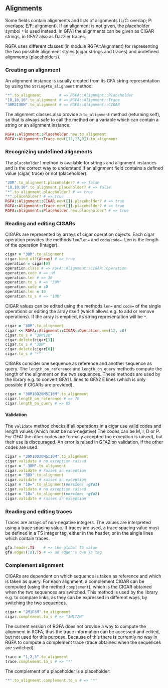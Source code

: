## Alignments

Some fields contain alignments and lists of alignments (L/C: overlap; P:
overlaps; E/F: alignment). If an alignment is not given, the placeholder symbol
```*``` is used instead.  In GFA1 the alignments can be given as CIGAR strings,
in GFA2 also as Dazzler traces.

RGFA uses different classes (in module RGFA::Alignment) for representing the two
possible alignment styles (cigar strings and traces) and undefined alignments
(placeholders).

### Creating an alignment

An alignment instance is usually created from its GFA string representation
by using the ```String#to_alignment``` method:
```ruby
"*".to_alignment        # => RGFA::Alignment::Placeholder
"10,10,10".to_alignment # => RGFA::Alignment::Trace
"30M2I30M".to_alignment # => RGFA::Alignment::CIGAR
```

The alignment classes also provide a ```to_alignment```
method (returning self), so that is always safe to call the method on a
variable which can contain a string or an alignment instance:
```ruby
RGFA::Alignment::Placeholder.new.to_alignment
RGFA::Alignment::Trace.new([12,13,0]).to_alignment
```

### Recognizing undefined alignments

The ```placeholder?``` method is available for strings and
alignment instances and is the correct way to understand if an alignment
field contains a defined value (cigar, trace) or not (placeholder).

```ruby
"30M".to_alignment.placeholder? # => false
"10,10,10".to_alignment.placeholder? # => false
"*".to_alignment.placeholder? # => true
"*".placeholder? # => true
RGFA::Alignment::CIGAR.new([]).placeholder? # => true
RGFA::Alignment::Trace.new([]).placeholder? # => true
RGFA::Alignment::Placeholder.new.placeholder? # => true
```

### Reading and editing CIGARs

CIGARs are represented by arrays of cigar operation objects.
Each cigar operation provides the methods ```len```/```len=``` and
```code```/```code=```. Len is the length of the operation (Integer).

```ruby
cigar = "30M".to_alignment
cigar.kind_of?(Array) # => true
operation = cigar[0]
operation.class # => RGFA::Alignment::CIGAR::Operation
operation.code # => :M
operation.len # => 30
operation.to_s # => "30M"
operation.code = :D
operation.len = 10
operation.to_s # => "10D"
```

CIGAR values can be edited using the methods ```len=``` and ```code=```
of the single operations or editing the array itself (which allows e.g.
to add or remove operations). If the array is emptied, its
string representation will be ```*```.

```ruby
cigar = "30M".to_alignment
cigar << RGFA::Alignment::CIGAR::Operation.new(12, :D)
cigar.to_s # "30M12D"
cigar.delete(cigar[1])
cigar.to_s # "30M"
cigar.delete(cigar[0])
cigar.to_s # "*"
```

CIGARs consider one sequence as reference and another sequence
as query. The ```length_on_reference``` and ```length_on_query``` methods
compute the length of the alignment on the two sequences.
These methods are used by the library e.g. to convert GFA1 L lines to GFA2
E lines (which is only possible if CIGARs are provided).

```ruby
cigar = "30M10D20M5I10M".to_alignment
cigar.length_on_reference # => 70
cigar.length_on_query # => 65
```

#### Validation

The ```validate``` method checks if all operations in a cigar use
valid codes and length values (which must be non-negative)
The codes can be M, I, D or P. For GFA1 the other codes are formally accepted
(no exception is raised), but their use is discouraged.
An error is raised in GFA2 on validation, if the other codes are used.

```ruby
cigar = "30M10D20M5I10M".to_alignment
cigar.validate # no exception raised
cigar = "-30M".to_alignment
cigar.validate # raises an exception
cigar = "30X".to_alignment
cigar.validate # raises an exception
cigar = "10=".to_alignment(version: :gfa1)
cigar.validate # no exception raised
cigar = "10=".to_alignment(version: :gfa2)
cigar.validate # raises an exception
```

### Reading and editing traces

Traces are arrays of non-negative integers. The values are interpreted
using a trace spacing value. If traces are used, a trace spacing value must be
defined in a TS integer tag, either in the header, or in the single lines
which contain traces.

```ruby
gfa.header.TS    # => the global TS value
gfa.edges(:x).TS # => an edge''s own TS tag
```

### Complement alignment

CIGARs are dependent on which sequence is taken as reference and which is
taken as query. For each alignment, a complement CIGAR can be computed
(using the method ```complement```), which is the CIGAR obtained when the
two sequences are switched. This method is used by the library
e.g. to compare links, as they can be expressed in different ways, by
switching the two sequences.

```ruby
cigar = "2M1D3M".to_alignment
cigar.complement.to_s # => "3M1I2M"
```

The current version of RGFA does not provide a way to compute the alignment in
RGFA, thus the trace information can be accessed and edited, but not used for
this purpose.  Because of this there is currently no way in RGFA to compute a
complement trace (trace obtained when the sequences are switched).

```ruby
trace = "1,2,3".to_alignment
trace.complement.to_s # => "*"
```

The complement of a placeholder is a placeholder:

```ruby
"*".to_alignment.complement.to_s # => "*"
```
